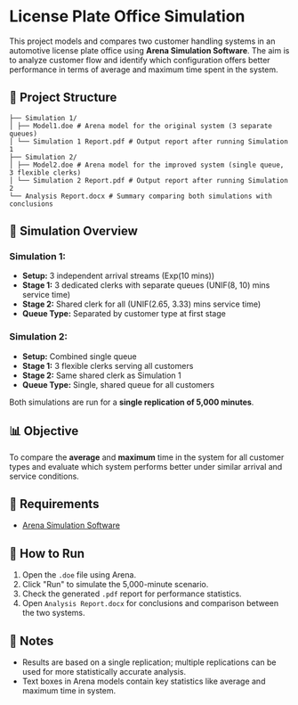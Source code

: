 # License Plate Office Simulation

This project models and compares two customer handling systems in an automotive license plate office using **Arena Simulation Software**. The aim is to analyze customer flow and identify which configuration offers better performance in terms of average and maximum time spent in the system.

## 📁 Project Structure

```
├── Simulation 1/
│ ├── Model1.doe # Arena model for the original system (3 separate queues)
│ └── Simulation 1 Report.pdf # Output report after running Simulation 1
├── Simulation 2/
│ ├── Model2.doe # Arena model for the improved system (single queue, 3 flexible clerks)
│ └── Simulation 2 Report.pdf # Output report after running Simulation 2
└── Analysis Report.docx # Summary comparing both simulations with conclusions
```

## 🧪 Simulation Overview

### Simulation 1:  
- **Setup:** 3 independent arrival streams (Exp(10 mins))  
- **Stage 1:** 3 dedicated clerks with separate queues (UNIF(8, 10) mins service time)  
- **Stage 2:** Shared clerk for all (UNIF(2.65, 3.33) mins service time)  
- **Queue Type:** Separated by customer type at first stage

### Simulation 2:  
- **Setup:** Combined single queue  
- **Stage 1:** 3 flexible clerks serving all customers  
- **Stage 2:** Same shared clerk as Simulation 1  
- **Queue Type:** Single, shared queue for all customers

Both simulations are run for a **single replication of 5,000 minutes**.

## 📊 Objective

To compare the **average** and **maximum** time in the system for all customer types and evaluate which system performs better under similar arrival and service conditions.

## 🧰 Requirements

- [Arena Simulation Software](https://www.rockwellautomation.com/en-us/products/software/arena-simulation.html)

## 🚀 How to Run

1. Open the `.doe` file using Arena.
2. Click "Run" to simulate the 5,000-minute scenario.
3. Check the generated `.pdf` report for performance statistics.
4. Open `Analysis Report.docx` for conclusions and comparison between the two systems.

## 📎 Notes

- Results are based on a single replication; multiple replications can be used for more statistically accurate analysis.
- Text boxes in Arena models contain key statistics like average and maximum time in system.
